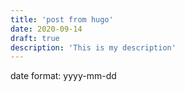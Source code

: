 ```yaml
---
title: 'post from hugo'
date: 2020-09-14
draft: true
description: 'This is my description'
---
```


date format: yyyy-mm-dd